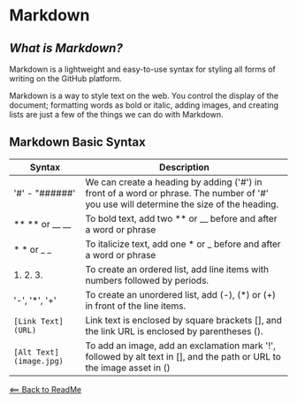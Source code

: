 # Markdown

## _What is Markdown?_
Markdown is a lightweight and easy-to-use syntax for styling all forms of writing on the GitHub platform.

Markdown is a way to style text on the web. You control the display of the document; formatting words as bold or italic, adding images, and creating lists are just a few of the things we can do with Markdown. 

## Markdown Basic Syntax
  

|  Syntax         | Description |
|-----------------|-------------|
| '#' - "######'  |We can create a heading by adding ('#') in front of a word or phrase. The number of '#' you use will determine the size of the heading.|
| ** ** or __ __  | To bold text, add two ** or __ before and after a word or phrase  |
| * * or _ _  | To italicize text, add one * or _ before and after a word or phrase  |
| 1.   2.    3.  | To create an ordered list, add line items with numbers followed by periods. |
|'-', '*', '+' | To create an unordered list, add (-), (*) or (+) in front of the line items. |
|`[Link Text](URL)`|Link text is enclosed by square brackets [], and the link URL is enclosed by parentheses ().|
|`[Alt Text](image.jpg)`|To add an image, add an exclamation mark '!', followed by alt text in [], and the path or URL to the image asset in ()|
  
    
    
[<== Back to ReadMe](README.md)




